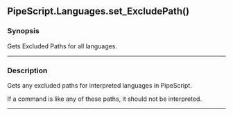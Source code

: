 PipeScript.Languages.set_ExcludePath()
--------------------------------------

### Synopsis
Gets Excluded Paths for all languages.

---

### Description

Gets any excluded paths for interpreted languages in PipeScript.

If a command is like any of these paths, it should not be interpreted.

---
